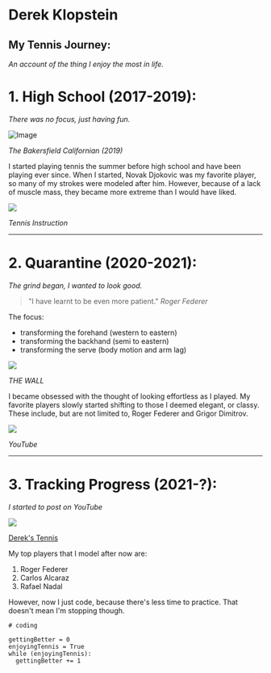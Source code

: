 # Derek Klopstein
## My Tennis Journey:
*An account of the thing I enjoy the most in life.*

# 1. High School (2017-2019):
*There was no focus, just having fun.*

![Image](https://bloximages.newyork1.vip.townnews.com/bakersfield.com/content/tncms/assets/v3/editorial/2/0f/20f2dc72-ac7b-5a1e-9629-1d7dd4853850/5d057bfcc9860.image.jpg?resize=431%2C500)

*The Bakersfield Californian (2019)*


I started playing tennis the summer before high school and have been playing ever since. When I started, Novak Djokovic was my favorite player, so many of my strokes were modeled after him. However, because of a lack of muscle mass, they became more extreme than I would have liked.

![](http://tennisinstruction.com/wp-content/uploads/2021/01/djokovic-forehand.jpg)

*Tennis Instruction*

---

# 2. Quarantine (2020-2021):
*The grind began, I wanted to look good.*
> "I have learnt to be even more patient." *Roger Federer*

The focus:
- transforming the forehand (western to eastern)
- transforming the backhand (semi to eastern)
- transforming the serve (body motion and arm lag)

![](https://i.imgur.com/TETcWC2.png)

*THE WALL*

I became obsessed with the thought of looking effortless as I played. My favorite players slowly started shifting to those I deemed elegant, or classy. These include, but are not limited to, Roger Federer and Grigor Dimitrov.

![](https://i.ytimg.com/vi/EFY460oquXw/maxresdefault.jpg)

*YouTube*

---

# 3. Tracking Progress (2021-?):
*I started to post on YouTube*

![](https://i.imgur.com/oxiseae.png)

[Derek's Tennis](https://www.youtube.com/channel/UCXcSdIBt-gVQ2Po_OJXjeqQ)

My top players that I model after now are:
1. Roger Federer
2. Carlos Alcaraz
3. Rafael Nadal

However, now I just code, because there's less time to practice. That doesn't mean I'm stopping though.

`# coding`

```
gettingBetter = 0
enjoyingTennis = True
while (enjoyingTennis):
  gettingBetter += 1
```
